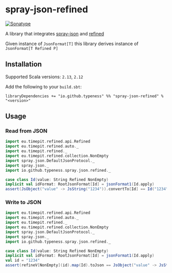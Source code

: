 # spray-json-refined
[![Sonatype](https://img.shields.io/nexus/r/io.github.typeness/spray-json-refined_2.13?server=https%3A%2F%2Foss.sonatype.org%2F)](https://repo1.maven.org/maven2/io/github/typeness/spray-json-refined_2.13)

A library that integrates [spray-json](https://github.com/spray/spray-json) and [refined](https://github.com/fthomas/refined)

Given instance of `JsonFormat[T]` this library derives instance of `JsonFormat[T Refined P]`

## Installation
Supported Scala versions: `2.13`, `2.12`

Add the following to your `build.sbt`:

`libraryDependencies += "io.github.typeness" %% "spray-json-refined" % "<version>"`


## Usage

### Read from JSON
``` scala
import eu.timepit.refined.api.Refined
import eu.timepit.refined.auto._
import eu.timepit.refined._
import eu.timepit.refined.collection.NonEmpty
import spray.json.DefaultJsonProtocol._
import spray.json._
import io.github.typeness.spray.json.refined._

case class Id(value: String Refined NonEmpty)
implicit val idFormat: RootJsonFormat[Id] = jsonFormat1(Id.apply)
assert(JsObject("value" -> JsString("1234")).convertTo[Id] == Id("1234"))
```

### Write to JSON
``` scala
import eu.timepit.refined.api.Refined
import eu.timepit.refined.auto._
import eu.timepit.refined._
import eu.timepit.refined.collection.NonEmpty
import spray.json.DefaultJsonProtocol._
import spray.json._
import io.github.typeness.spray.json.refined._

case class Id(value: String Refined NonEmpty)
implicit val idFormat: RootJsonFormat[Id] = jsonFormat1(Id.apply)
val id = "1234"
assert(refineV[NonEmpty](id).map(Id).toJson == JsObject("value" -> JsString(id)))
```

